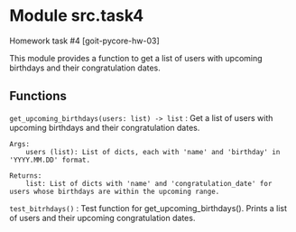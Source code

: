 Module src.task4
================
Homework task #4 [goit-pycore-hw-03]

This module provides a function to get a list of users with upcoming birthdays and their congratulation dates.

Functions
---------

`get_upcoming_birthdays(users: list) ‑> list`
:   Get a list of users with upcoming birthdays and their congratulation dates.
    
    Args:
        users (list): List of dicts, each with 'name' and 'birthday' in 'YYYY.MM.DD' format.
    
    Returns:
        list: List of dicts with 'name' and 'congratulation_date' for users whose birthdays are within the upcoming range.

`test_bitrhdays()`
:   Test function for get_upcoming_birthdays().
    Prints a list of users and their upcoming congratulation dates.